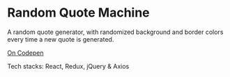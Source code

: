 # Random Quote Machine

A random quote generator, with randomized background and border colors every time a new quote is generated.

[On Codepen](https://codepen.io/InaSL/full/BbxEqP)

Tech stacks: React, Redux, jQuery & Axios
